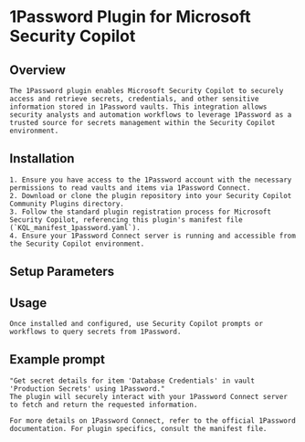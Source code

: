 # 1Password Plugin for Microsoft Security Copilot

## Overview

    The 1Password plugin enables Microsoft Security Copilot to securely access and retrieve secrets, credentials, and other sensitive information stored in 1Password vaults. This integration allows security analysts and automation workflows to leverage 1Password as a trusted source for secrets management within the Security Copilot environment.

## Installation

    1. Ensure you have access to the 1Password account with the necessary permissions to read vaults and items via 1Password Connect.
    2. Download or clone the plugin repository into your Security Copilot Community Plugins directory.
    3. Follow the standard plugin registration process for Microsoft Security Copilot, referencing this plugin's manifest file (`KQL_manifest_1password.yaml`).
    4. Ensure your 1Password Connect server is running and accessible from the Security Copilot environment.

## Setup Parameters



## Usage

    Once installed and configured, use Security Copilot prompts or workflows to query secrets from 1Password.

## Example prompt
    "Get secret details for item 'Database Credentials' in vault 'Production Secrets' using 1Password."
    The plugin will securely interact with your 1Password Connect server to fetch and return the requested information.

    For more details on 1Password Connect, refer to the official 1Password documentation. For plugin specifics, consult the manifest file.
